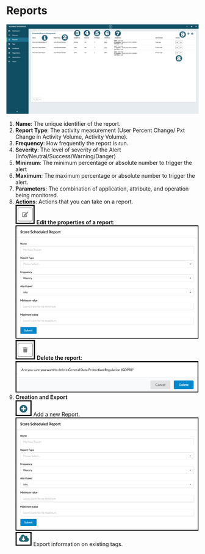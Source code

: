 # Reports

![reports](../assets/images/reports.png "Reports")

1. **Name**: The unique identifier of the report.
2. **Report Type**: The activity measurement (User Percent Change/ Pxt Change in Activity Volume, Activity Volume).
3. **Frequency**: How frequently the report is run.
4. **Severity**: The level of severity of the Alert (Info/Neutral/Success/Warning/Danger)
5. **Minimum**: The minimum percentage or absolute number to trigger the alert
6. **Maximum**: The maximum percentage or absolute number to trigger the alert.
7. **Parameters**: The combination of application, attribute, and operation being monitored.
8. **Actions**: Actions that you can take on a report.<br/>
  ![edit](../assets/images/edit.png "Edit") **Edit the properties of a report**:
  ![create_report](../assets/images/create_report.png "Create Report")
  ![delete](../assets/images/delete.png "Delete") **Delete the report**:
  ![delete_regulation](../assets/images/delete-regulation.png "Delete Regulation Prompt")
9. **Creation and Export**<br/>
    ![Add](../assets/images/add.png "Add") Add a new Report.
    ![create_report](../assets/images/create_report.png "Create Report")
    ![export](../assets/images/export.png "Export") Export information on existing tags.

